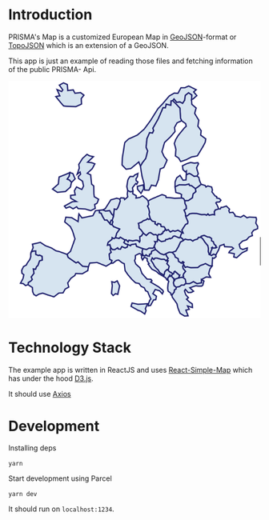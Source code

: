 # Introduction

PRISMA's Map is a customized European Map in [GeoJSON](https://geojson.org/)-format or [TopoJSON](https://github.com/topojson/topojson) which is an extension of a GeoJSON.

This app is just an example of reading those files and fetching information of the public PRISMA- Api.

![European Map](map.PNG)

# Technology Stack

The example app is written in ReactJS and uses [React-Simple-Map](https://www.react-simple-maps.io/docs/getting-started/) which has under the hood [D3.js](d3js.org).

It should use [Axios](https://github.com/axios/axios)

# Development

Installing deps

```
yarn
```

Start development using Parcel
```
yarn dev
```

It should run on `localhost:1234`.
